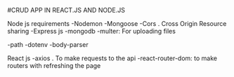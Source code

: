 #CRUD APP IN REACT.JS AND NODE.JS

Node js requirements
-Nodemon
-Mongoose
-Cors . Cross Origin Resource sharing
-Express js
-mongodb
-multer: For uploading files

-path
-dotenv
-body-parser

React js
-axios . To make requests to the api
-react-router-dom: to make routers with refreshing the page